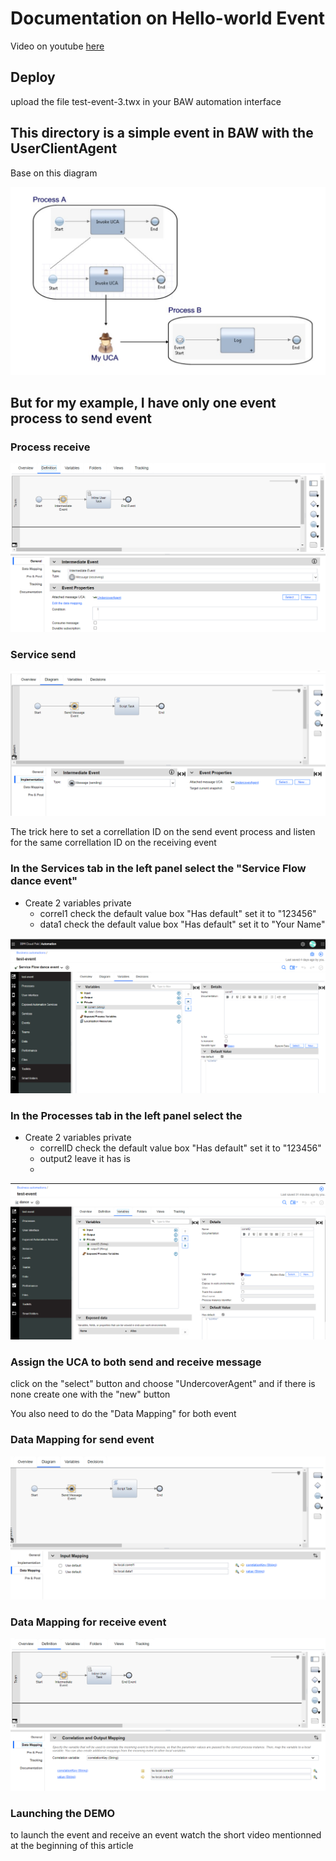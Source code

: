 
# Documentation on Hello-world Event 

Video on youtube
[here](https://www.youtube.com/watch?v=82vjt4DT0bI)

## Deploy
upload the file test-event-3.twx in your BAW automation interface

## This directory is a simple event in BAW with the UserClientAgent

Base on this diagram

![cp4ba-hello-world](../images/userclientagent.PNG)

## But for my example, I have only one event process to send event

### Process receive
![cp4ba-hello-world](../images/process-receive.PNG)

### Service send
![cp4ba-hello-world](../images/service-send-uca.PNG)

The trick here to set a correllation ID on the send event process and listen for the same correllation ID on the receiving event

### In the Services tab in the left panel select the "Service Flow dance event"

 + Create 2 variables private
    - correl1   check the default value box "Has default" set it to "123456"
    - data1     check the default value box "Has default" set it to "Your Name"

![cp4ba-hello-world](../images/event-send-variable.PNG)

### In the Processes tab in the left panel select the 
 + Create 2 variables private
    - correlID  check the default value box "Has default" set it to "123456"
    - output2   leave it has is
    - 
![cp4ba-hello-world](../images/event-receive-variable.PNG)

### Assign the UCA to both send and receive message
click on the "select" button and choose "UndercoverAgent" and if there is none create one with the "new" button

You also need to do the "Data Mapping" for both event
### Data Mapping for send event
![cp4ba-hello-world](../images/event-send-datamapping.PNG)

### Data Mapping for receive event
![cp4ba-hello-world](../images/event-receive-datamapping.PNG)

### Launching the DEMO
to launch the event and receive an event watch the short video mentionned at the beginning of this article
